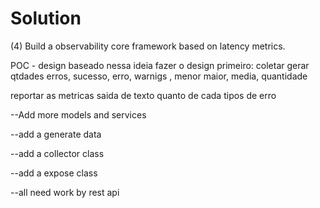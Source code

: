 # Solution
(4) Build a observability core framework based on latency metrics.

POC - design baseado nessa ideia
fazer o design primeiro:
coletar
gerar
qtdades
erros, sucesso, erro, warnigs , menor maior, media, quantidade

reportar as metricas
saida de texto quanto de cada
tipos de erro


--Add more models and services

--add a generate data

--add a collector class

--add a expose class

--all need work by rest api

